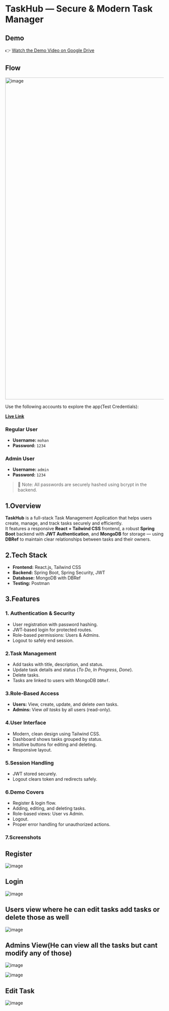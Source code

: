 # TaskHub — Secure & Modern Task Manager


## Demo

👉 [Watch the Demo Video on Google Drive](https://drive.google.com/file/d/1MTcHC2LttMAqQYYDFofmX-R7XsdSzm4g/view?usp=sharing)

## Flow 
<img width="1536" height="1024" alt="image" src="https://github.com/user-attachments/assets/f5c6900a-00ec-45c8-a1a2-e817a1f986e1" />

Use the following accounts to explore the app(Test Credentials):

[**Live Link**](https://symphonious-empanada-f8fab0.netlify.app/)

### Regular User
- **Username:** `mohan`
- **Password:** `1234`

### Admin User
- **Username:** `admin`
- **Password:** `1234`

> 🔐 Note: All passwords are securely hashed using bcrypt in the backend.

## 1.Overview

**TaskHub** is a full-stack Task Management Application that helps users create, manage, and track tasks securely and efficiently.  
It features a responsive **React + Tailwind CSS** frontend, a robust **Spring Boot** backend with **JWT Authentication**, and **MongoDB** for storage — using **DBRef** to maintain clear relationships between tasks and their owners.

## 2.Tech Stack

- **Frontend:** React.js, Tailwind CSS
- **Backend:** Spring Boot, Spring Security, JWT
- **Database:** MongoDB with DBRef
- **Testing:** Postman

## 3.Features

### 1. Authentication & Security
- User registration with password hashing.
- JWT-based login for protected routes.
- Role-based permissions: Users & Admins.
- Logout to safely end session.

### 2.Task Management
- Add tasks with title, description, and status.
- Update task details and status (*To Do*, *In Progress*, *Done*).
- Delete tasks.
- Tasks are linked to users with MongoDB `DBRef`.

### 3.Role-Based Access
- **Users:** View, create, update, and delete *own* tasks.
- **Admins:** View *all tasks* by all users (read-only).

### 4.User Interface
- Modern, clean design using Tailwind CSS.
- Dashboard shows tasks grouped by status.
- Intuitive buttons for editing and deleting.
- Responsive layout.

### 5.Session Handling
- JWT stored securely.
- Logout clears token and redirects safely.

### 6.Demo Covers
- Register & login flow.
- Adding, editing, and deleting tasks.
- Role-based views: User vs Admin.
- Logout.
- Proper error handling for unauthorized actions.

### 7.Screenshots 
## Register

![image](https://github.com/user-attachments/assets/40a97de0-335f-4613-b72f-084595e78bb9)

## Login
![image](https://github.com/user-attachments/assets/c4000783-c558-4905-a384-fa3e77de5fee)

## Users view where he can edit tasks add tasks or delete those as well
![image](https://github.com/user-attachments/assets/272756d1-05bb-493c-914c-11fc94fcc8a4)

## Admins View(He can view all the tasks but cant modify any of those)

![image](https://github.com/user-attachments/assets/cc045624-bae3-494c-ae2c-fc6f0bd12373)

![image](https://github.com/user-attachments/assets/eb597cd7-69c0-4db8-9ffb-622883ef7e19)

## Edit Task 

![image](https://github.com/user-attachments/assets/9c428801-2cae-4d3f-a2bf-483d981230cc)
